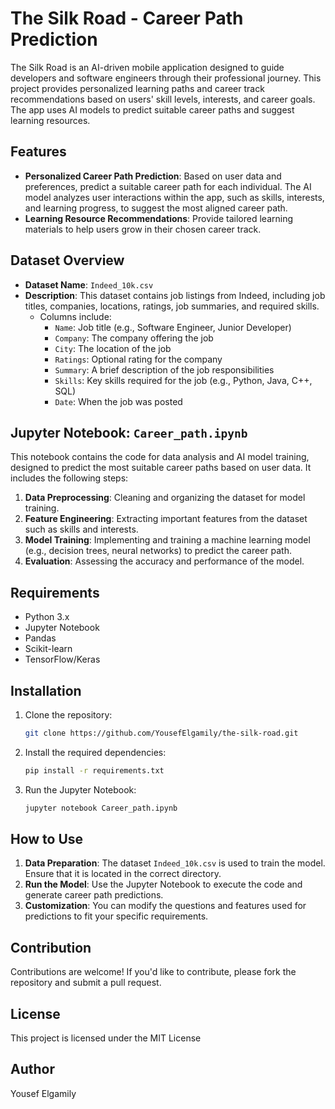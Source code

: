# The Silk Road - Career Path Prediction

The Silk Road is an AI-driven mobile application designed to guide developers and software engineers through their professional journey. This project provides personalized learning paths and career track recommendations based on users' skill levels, interests, and career goals. The app uses AI models to predict suitable career paths and suggest learning resources.

## Features

- **Personalized Career Path Prediction**: Based on user data and preferences, predict a suitable career path for each individual. The AI model analyzes user interactions within the app, such as skills, interests, and learning progress, to suggest the most aligned career path.
- **Learning Resource Recommendations**: Provide tailored learning materials to help users grow in their chosen career track.

## Dataset Overview

- **Dataset Name**: `Indeed_10k.csv`
- **Description**: This dataset contains job listings from Indeed, including job titles, companies, locations, ratings, job summaries, and required skills.
  - Columns include:
    - `Name`: Job title (e.g., Software Engineer, Junior Developer)
    - `Company`: The company offering the job
    - `City`: The location of the job
    - `Ratings`: Optional rating for the company
    - `Summary`: A brief description of the job responsibilities
    - `Skills`: Key skills required for the job (e.g., Python, Java, C++, SQL)
    - `Date`: When the job was posted

## Jupyter Notebook: `Career_path.ipynb`

This notebook contains the code for data analysis and AI model training, designed to predict the most suitable career paths based on user data. It includes the following steps:

1. **Data Preprocessing**: Cleaning and organizing the dataset for model training.
2. **Feature Engineering**: Extracting important features from the dataset such as skills and interests.
3. **Model Training**: Implementing and training a machine learning model (e.g., decision trees, neural networks) to predict the career path.
4. **Evaluation**: Assessing the accuracy and performance of the model.

## Requirements

- Python 3.x
- Jupyter Notebook
- Pandas
- Scikit-learn
- TensorFlow/Keras

## Installation

1. Clone the repository:
    ```bash
    git clone https://github.com/YousefElgamily/the-silk-road.git
    ```
2. Install the required dependencies:
    ```bash
    pip install -r requirements.txt
    ```
3. Run the Jupyter Notebook:
    ```bash
    jupyter notebook Career_path.ipynb
    ```

## How to Use

1. **Data Preparation**: The dataset `Indeed_10k.csv` is used to train the model. Ensure that it is located in the correct directory.
2. **Run the Model**: Use the Jupyter Notebook to execute the code and generate career path predictions.
3. **Customization**: You can modify the questions and features used for predictions to fit your specific requirements.

## Contribution

Contributions are welcome! If you'd like to contribute, please fork the repository and submit a pull request.

## License

This project is licensed under the MIT License

## Author

 Yousef Elgamily
